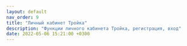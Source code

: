 ```yaml
---
layout: default
nav_order: 9
title: "Личный кабинет Тройка"
description: "Функции личного кабинета Тройка, регистрация, вход"
date: 2022-05-06 15:21:00 +0300
---
```


